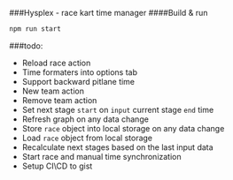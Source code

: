 ###Hysplex - race kart time manager 
####Build & run 
```bash
npm run start
```
###todo:
 - Reload race action
 - Time formaters into options tab
 - Support backward pitlane time
 - New team action
 - Remove team action
 - Set next stage `start` on `input` current stage `end` time
 - Refresh graph on any data change
 - Store `race` object into local storage on any data change
 - Load `race` object from local storage
 - Recalculate next stages based on the last input data
 - Start race and manual time synchronization
 - Setup CI\CD to gist